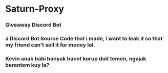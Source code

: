 # Saturn-Proxy
### Giveaway Discord Bot
### a Discord Bot Source Code that i made, i want to leak it so that my friend can't sell it for money lol.
### Kevin anak babi banyak bacot korup duit temen, ngajak berantem kuy la?
